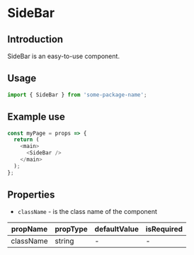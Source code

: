 # SideBar

<!-- STORY -->

## Introduction

SideBar is an easy-to-use component.

## Usage

```javascript
import { SideBar } from 'some-package-name';
```

## Example use

```javascript
const myPage = props => {
  return (
    <main>
      <SideBar />
    </main>
  );
};
```

## Properties

- `className` - is the class name of the component

| propName  | propType | defaultValue | isRequired |
| --------- | -------- | ------------ | ---------- |
| className | string   | -            | -          |
